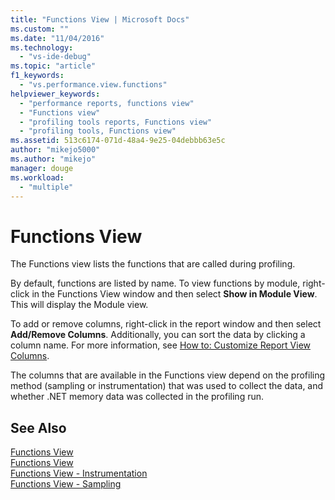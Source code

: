 ```yaml
---
title: "Functions View | Microsoft Docs"
ms.custom: ""
ms.date: "11/04/2016"
ms.technology: 
  - "vs-ide-debug"
ms.topic: "article"
f1_keywords: 
  - "vs.performance.view.functions"
helpviewer_keywords: 
  - "performance reports, functions view"
  - "Functions view"
  - "profiling tools reports, Functions view"
  - "profiling tools, Functions view"
ms.assetid: 513c6174-071d-48a4-9e25-04debbb63e5c
author: "mikejo5000"
ms.author: "mikejo"
manager: douge
ms.workload: 
  - "multiple"
---
```

# Functions View
The Functions view lists the functions that are called during profiling.  
  
 By default, functions are listed by name. To view functions by module, right-click in the Functions View window and then select **Show in Module View**. This will display the Module view.  
  
 To add or remove columns, right-click in the report window and then select **Add/Remove Columns**. Additionally, you can sort the data by clicking a column name. For more information, see [How to: Customize Report View Columns](../profiling/how-to-customize-report-view-columns.md).  
  
 The columns that are available in the Functions view depend on the profiling method (sampling or instrumentation) that was used to collect the data, and whether .NET memory data was collected in the profiling run.  
  
## See Also  
 [Functions View](../profiling/functions-view-sampling-data.md)   
 [Functions View](../profiling/functions-view-instrumentation-data.md)   
 [Functions View - Instrumentation](../profiling/functions-view-dotnet-memory-instrumentation-data.md)   
 [Functions View - Sampling](../profiling/functions-view-dotnet-memory-sampling-data.md)
